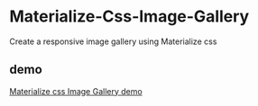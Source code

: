 # Materialize-Css-Image-Gallery
Create a  responsive image gallery using Materialize css


## demo   
[Materialize css Image Gallery demo](https://skcals.github.io/Materialize-Css-Image-Gallery)
